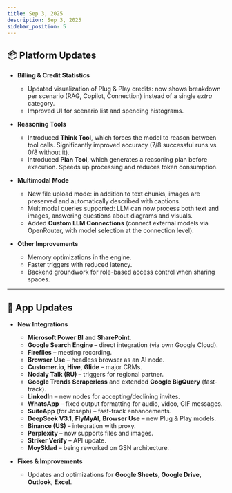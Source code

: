 ```yaml
---
title: Sep 3, 2025
description: Sep 3, 2025
sidebar_position: 5
---
```


## 📦 Platform Updates

- **Billing & Credit Statistics**
  - Updated visualization of Plug & Play credits: now shows breakdown per scenario (RAG, Copilot, Connection) instead of a single _extra_ category.
  - Improved UI for scenario list and spending histograms.

- **Reasoning Tools**
  - Introduced **Think Tool**, which forces the model to reason between tool calls. Significantly improved accuracy (7/8 successful runs vs 0/8 without it).
  - Introduced **Plan Tool**, which generates a reasoning plan before execution. Speeds up processing and reduces token consumption.

- **Multimodal Mode**
  - New file upload mode: in addition to text chunks, images are preserved and automatically described with captions.
  - Multimodal queries supported: LLM can now process both text and images, answering questions about diagrams and visuals.
  - Added **Custom LLM Connections** (connect external models via OpenRouter, with model selection at the connection level).

- **Other Improvements**
  - Memory optimizations in the engine.
  - Faster triggers with reduced latency.
  - Backend groundwork for role-based access control when sharing spaces.

---

## 📱 App Updates

- **New Integrations**
  - **Microsoft Power BI** and **SharePoint**.
  - **Google Search Engine** – direct integration (via own Google Cloud).
  - **Fireflies** – meeting recording.
  - **Browser Use** – headless browser as an AI node.
  - **Customer.io**, **Hive**, **Glide** – major CRMs.
  - **Nodaly Talk (RU)** – triggers for regional partner.
  - **Google Trends Scraperless** and extended **Google BigQuery** (fast-track).
  - **LinkedIn** – new nodes for accepting/declining invites.
  - **WhatsApp** – fixed output formatting for audio, video, GIF messages.
  - **SuiteApp** (for Joseph) – fast-track enhancements.
  - **DeepSeek V3.1**, **FlyMyAI**, **Browser Use** – new Plug & Play models.
  - **Binance (US)** – integration with proxy.
  - **Perplexity** – now supports files and images.
  - **Striker Verify** – API update.
  - **MoySklad** – being reworked on GSN architecture.

- **Fixes & Improvements**
  - Updates and optimizations for **Google Sheets, Google Drive, Outlook, Excel**.
